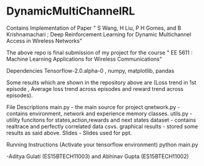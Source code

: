 # DynamicMultiChannelRL
Contains Implementation of Paper " S Wang, H Liu, P H Gomes, and B Krishnamachari ; Deep Reinforcement Learning for Dynamic Multichannel Access in Wireless Networks"


The above repo is final submission of my project for the course " EE 5611 : Machine Learning Applications for Wireless Communications"

Dependencies
Tensorflow-2.0.alpha-0 , numpy, matplotlib, pandas

Some results which are shown in the repository above are (Loss trend in 1st episode , Average loss trend across episodes and reward trend across episodes).

File Descriptions
main.py  - the main source for project
qnetwork.py  - contains environment, network and experience memory classes.
utils.py - utility funcitons for states,action,rewards and next states
dataset - contains realtrace and perfectly correlated data csvs.
graphical results - stored some results as said above.
Slides - Slides used for ppt.

Running Instructions
(Activate your tensorflow environment)
python main.py

-Aditya Gulati (ES15BTECH11003) and Abhinav Gupta (ES15BTECH11002)
